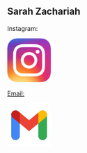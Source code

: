 <!DOCTYPE html>
<html>
    
<head>
    
<body>
<p>
<h2><b>Sarah Zachariah</h2></b>
</p>


<main>
    <p>Instagram:</p>
<div class="container">
  <a href="https://www.instagram.com/umarylandigem/">
  <img class="image" src="insta.png" width ="100" height="100">
  <div class="overlay">

<p>Email:</p>
<div class="container">
  <a href="mailto:umarylandigem@gmail.com"> 
  <img class="image" src="mail.png" width ="100" height="100">
  <div class="overlay">
</main>

</body>

</html>
    


